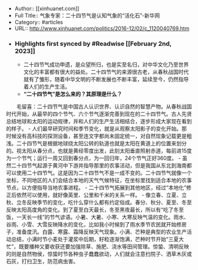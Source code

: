 - Author:: [[xinhuanet.com]]
- Full Title:: 气象专家：二十四节气是认知气象的“活化石”-新华网
- Category:: #articles
- URL:: http://www.xinhuanet.com/politics/2016-12/02/c_1120040769.htm
- ### Highlights first synced by #Readwise [[February 2nd, 2023]]
    - 二十四节气成功申遗，是众望所归，也是实至名归，对中华文化乃至世界文化的丰富都有很大的益处。二十四节气的来源很古老，从春秋战国时代就有了雏形，随着中华文明的不断发展也不断丰富，延续至今，仍然指导着人们的生产生活。
    - **“二十四节气”是怎么来的？其原理是什么？**


　　毛留喜：二十四节气是中国古人认识世界、认识自然的智慧产物。从春秋战国时代开始，从最早的四个节气、六个节气逐渐完善到现在的二十四节气。古人先贤总结地球和太阳的运动规律，并和人们的生产生活相结合，逐步形成大家现在看到的样子。
    - 人们最早研究时间和季节变化，就是从观察太阳影子的变化开始。那时候没有高科技的探测设备，甚至连文字都尚未固定统一，对自然现象记载更是粗浅。二十四节气是根据地球绕太阳公转的轨道也就是太阳在黄道上的位置来划分的。视太阳从春分点，也就是黄经零度出发，此刻太阳垂直照射赤道，每前进15度为一个节气；运行一周又回到春分点，为一回归年，24个节气正好360度。
    - 虽然二十四节气起源于黄河中下游并指导那里的农事活动，但是我国从东北到海南都可以使用二十四节气。这是因为二十四节气不是一成不变的。二十四节气就像一个坐标，不同地区的人们会结合本地的天气气候特征，在坐标里找到适合本地的农事节点，以方便指导当地农事进程。
    - 二十四节气拓展到其他地区，经过“本地化”修正后依然可以使用，就好像英里、公里和千米的关系一样。
    - 像立春、立夏、立秋、立冬反映季节的变化，吃什么穿什么都有约定俗成。春分、秋分、夏至、冬至反映太阳高度角的变化。到了夏至白天最长，冬至黑夜最长，所以有“吃了冬至饭，一天长一线”的节气谚语。小暑、大暑、小寒、大寒反映气温的变化。雨水、谷雨、小雪、大雪反映降水的变化，比如我小时候到了雨水季节农民就开始修房子，准备度汛。白露、寒露、霜降反映天气现象。小满、芒种是典型的农业生产活动总结，小满时节小麦处于灌浆中后期，籽粒逐渐饱满，芒种时节开始“三夏大忙”，既要播种又要收获还要加强除草、施肥、浇水等田间管理。惊蛰、清明反映的则是自然物侯，惊蛰时节各种虫子蠢蠢欲动，人们就会注意扫院子、洒草木灰或石灰，打扫卫生，防范病虫害。
